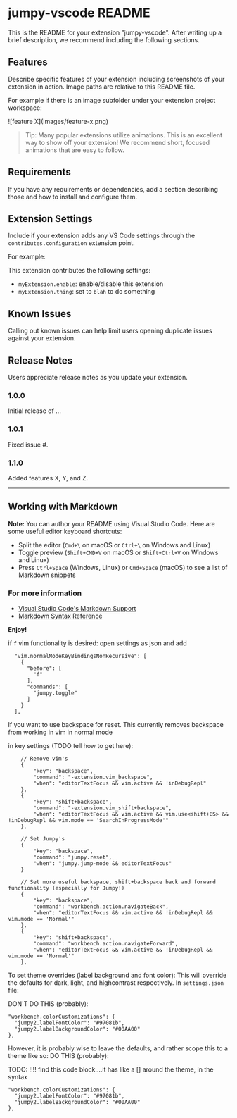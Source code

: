 # jumpy-vscode README

This is the README for your extension "jumpy-vscode". After writing up a brief description, we recommend including the following sections.

## Features

Describe specific features of your extension including screenshots of your extension in action. Image paths are relative to this README file.

For example if there is an image subfolder under your extension project workspace:

\!\[feature X\]\(images/feature-x.png\)

> Tip: Many popular extensions utilize animations. This is an excellent way to show off your extension! We recommend short, focused animations that are easy to follow.

## Requirements

If you have any requirements or dependencies, add a section describing those and how to install and configure them.

## Extension Settings

Include if your extension adds any VS Code settings through the `contributes.configuration` extension point.

For example:

This extension contributes the following settings:

-   `myExtension.enable`: enable/disable this extension
-   `myExtension.thing`: set to `blah` to do something

## Known Issues

Calling out known issues can help limit users opening duplicate issues against your extension.

## Release Notes

Users appreciate release notes as you update your extension.

### 1.0.0

Initial release of ...

### 1.0.1

Fixed issue #.

### 1.1.0

Added features X, Y, and Z.

---

## Working with Markdown

**Note:** You can author your README using Visual Studio Code. Here are some useful editor keyboard shortcuts:

-   Split the editor (`Cmd+\` on macOS or `Ctrl+\` on Windows and Linux)
-   Toggle preview (`Shift+CMD+V` on macOS or `Shift+Ctrl+V` on Windows and Linux)
-   Press `Ctrl+Space` (Windows, Linux) or `Cmd+Space` (macOS) to see a list of Markdown snippets

### For more information

-   [Visual Studio Code's Markdown Support](http://code.visualstudio.com/docs/languages/markdown)
-   [Markdown Syntax Reference](https://help.github.com/articles/markdown-basics/)

**Enjoy!**

if `f` vim functionality is desired:
open settings as json and add

```
  "vim.normalModeKeyBindingsNonRecursive": [
    {
      "before": [
        "f"
      ],
      "commands": [
        "jumpy.toggle"
      ]
    }
  ],
```

If you want to use backspace for reset. This currently removes backspace from working in vim in normal mode

in key settings (TODO tell how to get here):

```
    // Remove vim's
    {
        "key": "backspace",
        "command": "-extension.vim_backspace",
        "when": "editorTextFocus && vim.active && !inDebugRepl"
    },
    {
        "key": "shift+backspace",
        "command": "-extension.vim_shift+backspace",
        "when": "editorTextFocus && vim.active && vim.use<shift+BS> && !inDebugRepl && vim.mode == 'SearchInProgressMode'"
    },

    // Set Jumpy's
    {
        "key": "backspace",
        "command": "jumpy.reset",
        "when": "jumpy.jump-mode && editorTextFocus"
    }

    // Set more useful backspace, shift+backspace back and forward functionality (especially for Jumpy!)
    {
        "key": "backspace",
        "command": "workbench.action.navigateBack",
        "when": "editorTextFocus && vim.active && !inDebugRepl && vim.mode == 'Normal'"
    },
    {
        "key": "shift+backspace",
        "command": "workbench.action.navigateForward",
        "when": "editorTextFocus && vim.active && !inDebugRepl && vim.mode == 'Normal'"
    },
```

To set theme overrides (label background and font color):
This will override the defaults for dark, light, and highcontrast respectively.
In `settings.json` file:

DON'T DO THIS (probably):

```
"workbench.colorCustomizations": {
  "jumpy2.labelFontColor": "#97081b",
  "jumpy2.labelBackgroundColor": "#00AA00"
},
```

However, it is probably wise to leave the defaults, and rather scope this to a theme like so:
DO THIS (probably):

TODO: !!!! find this code block....it has like a [] around the theme, in the syntax

```
"workbench.colorCustomizations": {
  "jumpy2.labelFontColor": "#97081b",
  "jumpy2.labelBackgroundColor": "#00AA00"
},
```
